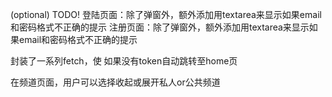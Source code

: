 (optional) TODO!
登陆页面：除了弹窗外，额外添加用textarea来显示如果email和密码格式不正确的提示
注册页面：除了弹窗外，额外添加用textarea来显示如果email和密码格式不正确的提示

封装了一系列fetch，使
如果没有token自动跳转至home页

在频道页面，用户可以选择收起或展开私人or公共频道